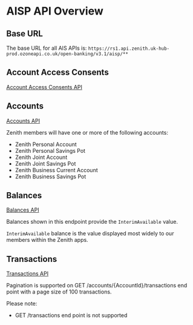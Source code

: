 # AISP API Overview

## Base URL
The base URL for all AIS APIs is: `https://rs1.api.zenith.uk-hub-prod.ozoneapi.co.uk/open-banking/v3.1/aisp/**`

## Account Access Consents
[Account Access Consents API](/perry/developer/documentation?resource=ukhub-zenith-portal&document=swagger/account-info-openapi.yaml#operations-tag-Account_Access)

## Accounts
[Accounts API](/perry/developer/documentation?resource=ukhub-zenith-portal&document=swagger/account-info-openapi.yaml#operations-tag-Accounts)

Zenith members will have one or more of the following accounts:
- Zenith Personal Account
- Zenith Personal Savings Pot
- Zenith Joint Account
- Zenith Joint Savings Pot
- Zenith Business Current Account
- Zenith Business Savings Pot

## Balances
[Balances API](/perry/developer/documentation?resource=ukhub-zenith-portal&document=swagger/account-info-openapi.yaml#operations-tag-Balances)

Balances shown in this endpoint provide the `InterimAvailable` value.

`InterimAvailable` balance is the value displayed most widely to our members within the Zenith apps.

## Transactions
[Transactions API](/perry/developer/documentation?resource=ukhub-cot-portal&document=swagger/account-info-openapi.yaml#operations-tag-Transactions)

Pagination is supported on GET /accounts/{AccountId}/transactions end point with a page size of 100 transactions.

Please note:  
- GET /transactions end point is not supported  
 

